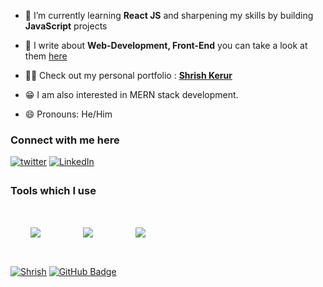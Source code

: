 
- 🌱 I’m currently learning **React JS** and sharpening my skills by building **JavaScript** projects

- 💬 I write about **Web-Development, Front-End** you can take a look at them [here](https://theshrish.hashnode.dev)

- 👨‍💻 Check out my personal portfolio : **<a href="https://shrish-kerur-theshrish46-gmailcom.vercel.app/" target="_blank">Shrish Kerur</a>**

- 😁 I am also interested in MERN stack development.

- 😄 Pronouns: He/Him

### Connect with me here  
  
  <a href="https://twitter.com/Amol_shelke09" target="_blank">
  <img src=https://img.shields.io/badge/twitter-%2300acee.svg?&style=for-the-badge&logo=twitter&logoColor=white alt=twitter style="margin-bottom: 5px;" /></a>
  
  <a href="https://www.linkedin.com/in/shrish-kerur-552584229/">
    <img alt="LinkedIn" src="https://img.shields.io/badge/linkedin-%230077B5.svg?style=for-the-badge&logo=linkedin&logoColor=white"/></a>

### Tools which I use
<img style="padding:2rem;" align="center" src="https://skillicons.dev/icons?i=html,css,js,react,nextjs" />
<img style="padding:2rem;" align="center" src="https://skillicons.dev/icons?i=git,github,sass,tailwind,mui" />
<img style="padding:2rem;" align="center" src="https://skillicons.dev/icons?i=vscode,figma" />
  
  

<p>
  <a href="#"> <img src="https://komarev.com/ghpvc/?username=theshrish46" alt="Shrish" /></a>
  <a href="https://github.com/theshrish46?tab=followers"><img src="https://img.shields.io/github/followers/theshrish46?label=Followers&style=social" alt="GitHub Badge">    </a>
</p>
